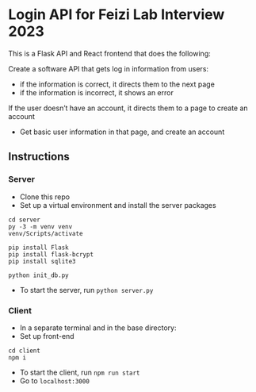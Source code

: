 # Login API for Feizi Lab Interview 2023

This is a Flask API and React frontend that does the following:

Create a software API that gets log in information from users:
- if the information is correct, it directs them to the next page
- if the information is incorrect, it shows an error

If the user doesn’t have an account, it directs them to a page to create an account
- Get basic user information in that page, and create an account 

## Instructions
### Server
- Clone this repo
- Set up a virtual environment and install the server packages
```
cd server
py -3 -m venv venv
venv/Scripts/activate

pip install Flask
pip install flask-bcrypt
pip install sqlite3

python init_db.py
```
- To start the server, run `python server.py`

### Client

- In a separate terminal and in the base directory:
- Set up front-end
```
cd client
npm i
```
- To start the client, run `npm run start`
- Go to `localhost:3000`